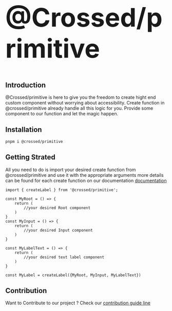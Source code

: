 <h1 style="border-bottom: 0; font-size: 5rem; ">@Crossed/primitive</h1>

## Introduction

@Crossed/primitive is here to give you the freedom to create hight end custom component without worrying about accessibility. Create function in @crossed/primitive already handle all this logic for you. Provide some component to our function and let the magic happen.

## Installation

```
pnpm i @crossed/primitive
```

## Getting Strated

All you need to do is import your desired create function from @crossed/primitive and use it with the appropriate arguments more details can be found for each create function on our documentation [documentation](https://paymium.github.io/crossed/styled)

```
import { createLabel } from '@crossed/primitive';

const MyRoot = () => {
    return (
        //your desired Root component
    )
}
const MyInput = () => {
    return (
        //your desired Input component
    )
}

const MyLabelText = () => {
    return (
        //your desired text label component
    )
}

const MyLabel = createLabel({MyRoot, MyInput, MyLabelText})
```

## Contribution

Want to Contribute to our project ? Check our [contribution guide line](link)
